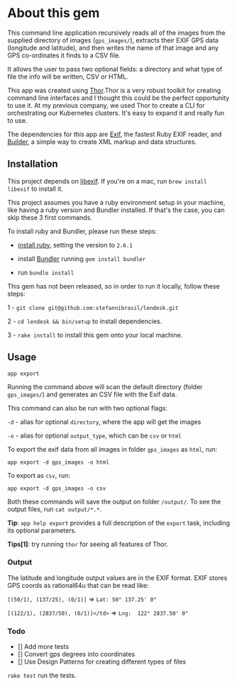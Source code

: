 # About this gem

This command line application recursively reads all of the images from the supplied directory of images (`gps_images/`), extracts their EXIF GPS data (longitude and latitude), and then writes the name of that image and any GPS co-ordinates it finds to a CSV file.

It allows the user to pass two optional fields: a directory and what type of file the info will be written, CSV or HTML.

This app was created using [Thor](http://whatisthor.com/).Thor is a very robust toolkit for creating command line interfaces and I thought this could be the perfect opportunity to use it. At my previous company, we used Thor to create a CLI for orchestrating our Kubernetes clusters. It's easy to expand it and really fun to use.

The dependencies for this app are [Exif](https://github.com/tonytonyjan/exif), the fastest Ruby EXIF reader,  and [Builder](https://github.com/jimweirich/builder), a simple way to create XML markup and data structures.

## Installation

This project depends on [libexif](https://libexif.github.io). If you're on a mac, run `brew install libexif` to install it.

This project assumes you have a ruby environment setup in your machine, like having a ruby version and Bundler installed. If that's the case, you can skip these 3 first commands.

To install ruby and Bundler, please run these steps:

- [install ruby](https://github.com/asdf-vm/asdf-ruby), setting the version to `2.6.1`

- install [Bundler](https://bundler.io/) running `gem install bundler`

- run `bundle install`

This gem has not been released, so in order to run it locally, follow these steps:

1 - `git clone git@github.com:stefannibrasil/lendesk.git`

2 - `cd lendesk && bin/setup` to install dependencies.

3 - `rake install` to install this gem onto your local machine.

## Usage

`app export`

Running the command above will scan the default directory (folder `gps_images/`) and generates an CSV file with the Exif data.

This command can also be run with two optional flags:

`-d` - alias for optional `directory`, where the app will get the images

`-o` - alias for optional `output_type`, which can be `csv` or `html`

To export the exif data from all images in folder `gps_images` as `html`, run:

`app export -d gps_images -o html`

To export as `csv`, run:

`app export -d gps_images -o csv`

Both these commands will save the output on folder `/output/`. To see the output files, run `cat output/*.*`.

**Tip**: `app help export` provides a full description of the `export` task, including its optional parameters.

**Tips[1]**: try running `thor` for seeing all features of Thor.

### Output

The latitude and longitude output values are in the EXIF format. EXIF stores GPS coords as rational64u that can be read like:

`[(50/1), (137/25), (0/1)]` => `Lat: 50° 137.25' 0"`

`[(122/1), (2837/50), (0/1)]</td>` => `Lng:  122° 2837.50' 0"`

### Todo

- [] Add more tests
- [] Convert gps degrees into coordinates
- [] Use Design Patterns for creating different types of files

`rake test` run the tests.
